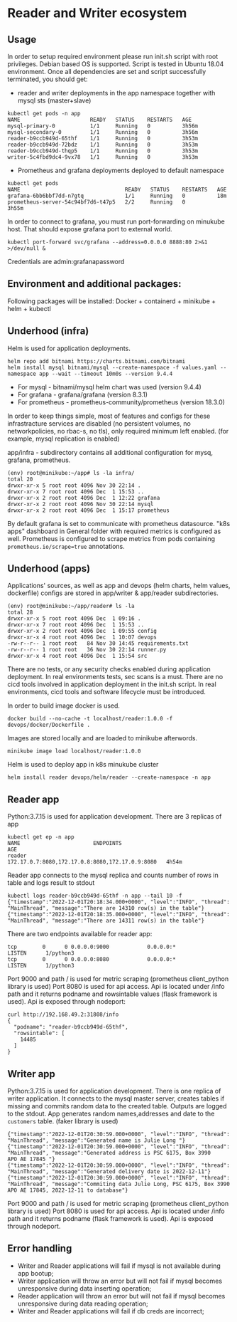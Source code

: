 # Reader and Writer ecosystem

## Usage
In order to setup required environment please run init.sh script with root privileges. Debian based OS is supported. Script is tested in Ubuntu 18.04 environment.
Once all dependencies are set and script successfully terminated, you should get:
- reader and writer deployments in the app namespace together with mysql sts (master+slave)
```console
kubectl get pods -n app
NAME                      READY   STATUS    RESTARTS   AGE
mysql-primary-0           1/1     Running   0          3h56m
mysql-secondary-0         1/1     Running   0          3h56m
reader-b9ccb949d-65thf    1/1     Running   0          3h53m
reader-b9ccb949d-72bdz    1/1     Running   0          3h53m
reader-b9ccb949d-thqp5    1/1     Running   0          3h53m
writer-5c4fbd9dc4-9vx78   1/1     Running   0          3h53m
```
- Prometheus and grafana deployments deployed to default namespace
```console
kubectl get pods
NAME                                 READY   STATUS    RESTARTS   AGE
grafana-6bb6bbf7dd-n7gtq             1/1     Running   0          18m
prometheus-server-54c94bf7d6-t47p5   2/2     Running   0          3h55m
```
In order to connect to grafana, you must run port-forwarding on minukube host. That should expose grafana port to external world.
```console
kubectl port-forward svc/grafana --address=0.0.0.0 8888:80 2>&1 >/dev/null &
```
Credentials are admin:grafanapassword

## Environment and additional packages:
Following packages will be installed: Docker + containerd + minikube + helm + kubectl

## Underhood (infra)
Helm is used for application deployments.
```console
helm repo add bitnami https://charts.bitnami.com/bitnami
helm install mysql bitnami/mysql --create-namespace -f values.yaml --namespace app --wait --timeout 10m0s --version 9.4.4
```
- For mysql - bitnami/mysql helm chart was used (version 9.4.4)
- For grafana - grafana/grafana (version 8.3.1)
- For prometheus - prometheus-community/prometheus (version 18.3.0)

In order to keep things simple, most of features and configs for these infrastracture services are disabled (no persistent volumes, no networkpolicies, no rbac-s, no tls), only required minimum left enabled. 
(for example, mysql replication is enabled)

app/infra - subdirectory contains all additional configuration for mysq, grafana, prometheus.
```console
(env) root@minikube:~/app# ls -la infra/
total 20
drwxr-xr-x 5 root root 4096 Nov 30 22:14 .
drwxr-xr-x 7 root root 4096 Dec  1 15:53 ..
drwxr-xr-x 2 root root 4096 Dec  1 12:22 grafana
drwxr-xr-x 2 root root 4096 Nov 30 22:14 mysql
drwxr-xr-x 2 root root 4096 Dec  1 15:17 prometheus
```
By default grafana is set to communicate with prometheus datasource. "k8s apps" dashboard in General folder with required metrics is configured as well.
Prometheus is configured to scrape metrics from pods containing `prometheus.io/scrape=true` annotations.

## Underhood (apps)
Applications' sources, as well as app and devops (helm charts, helm values, dockerfile) configs are stored in app/writer & app/reader subdirectories.
```console
(env) root@minikube:~/app/reader# ls -la 
total 28
drwxr-xr-x 5 root root 4096 Dec  1 09:16 .
drwxr-xr-x 7 root root 4096 Dec  1 15:53 ..
drwxr-xr-x 2 root root 4096 Dec  1 09:55 config
drwxr-xr-x 4 root root 4096 Dec  1 10:07 devops
-rw-r--r-- 1 root root   84 Nov 30 14:45 requirements.txt
-rw-r--r-- 1 root root   36 Nov 30 22:14 runner.py
drwxr-xr-x 4 root root 4096 Dec  1 15:54 src
```
There are no tests, or any security checks enabled during application deployment. In real environments tests, sec scans is a must.
There are no cicd tools involved in application deployment in the init.sh script. In real environments, cicd tools and software lifecycle must be introduced. 

In order to build image docker is used.
```console
docker build --no-cache -t localhost/reader:1.0.0 -f devops/docker/Dockerfile .
```
Images are stored locally and are loaded to minikube afterwords.
```console
minikube image load localhost/reader:1.0.0
```
Helm is used to deploy app in k8s minukube cluster
```console
helm install reader devops/helm/reader --create-namespace -n app
```
## Reader app
Python:3.7.15 is used for application development.
There are 3 replicas of app
```console
kubectl get ep -n app
NAME                       ENDPOINTS                                         AGE
reader                     172.17.0.7:8080,172.17.0.8:8080,172.17.0.9:8080   4h54m
```
Reader app connects to the mysql replica and counts number of rows in table and logs result to stdout
```console
kubectl logs reader-b9ccb949d-65thf -n app --tail 10 -f
{"timestamp":"2022-12-01T20:18:34.000+0000", "level":"INFO", "thread": "MainThread", "message":"There are 14310 row(s) in the table"}
{"timestamp":"2022-12-01T20:18:35.000+0000", "level":"INFO", "thread": "MainThread", "message":"There are 14311 row(s) in the table"}
```
There are two endpoints available for reader app:
```console
tcp        0      0 0.0.0.0:9000            0.0.0.0:*               LISTEN      1/python3
tcp        0      0 0.0.0.0:8080            0.0.0.0:*               LISTEN      1/python3
```
Port 9000 and path / is used for metric scraping (prometheus client_python library is used)
Port 8080 is used for api access. Api is located under /info path and it returns podname and rowsintable values (flask framework is used). Api is exposed through nodeport:
```console
curl http://192.168.49.2:31808/info
{
  "podname": "reader-b9ccb949d-65thf", 
  "rowsintable": [
    14485
  ]
}
```

## Writer app
Python:3.7.15 is used for application development.
There is one replica of writer application.
It connects to the mysql master server, creates tables if missing and commits random data to the created table. Outputs are logged to the stdout.
App generates random names,addresses and date to the `customers` table. (faker library is used)
```console
{"timestamp":"2022-12-01T20:30:59.000+0000", "level":"INFO", "thread": "MainThread", "message":"Generated name is Julie Long "}
{"timestamp":"2022-12-01T20:30:59.000+0000", "level":"INFO", "thread": "MainThread", "message":"Generated address is PSC 6175, Box 3990
APO AE 17845 "}
{"timestamp":"2022-12-01T20:30:59.000+0000", "level":"INFO", "thread": "MainThread", "message":"Generated delivery date is 2022-12-11"}
{"timestamp":"2022-12-01T20:30:59.000+0000", "level":"INFO", "thread": "MainThread", "message":"Commiting data Julie Long, PSC 6175, Box 3990
APO AE 17845, 2022-12-11 to database"}
```
Port 9000 and path / is used for metric scraping (prometheus client_python library is used)
Port 8080 is used for api access. Api is located under /info path and it returns podname (flask framework is used). Api is exposed through nodeport.

## Error handling
- Writer and Reader applications will fail if mysql is not available during app bootup;
- Writer application will throw an error but will not fail if mysql becomes unresponsive during data inserting operation;
- Reader application will throw an error but will not fail if mysql becomes unresponsive during data reading operation;
- Writer and Reader applications will fail if db creds are incorrect;
